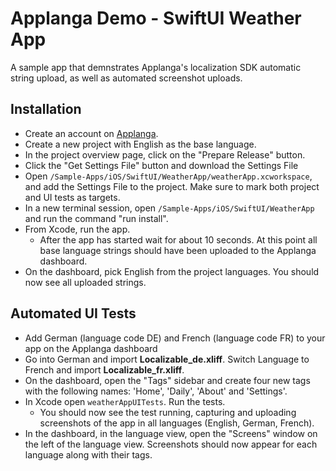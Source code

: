 # Applanga Demo - SwiftUI Weather App

A sample app that demnstrates Applanga's localization SDK automatic string upload, as well as automated screenshot uploads.

## Installation

 * Create an account on [Applanga](https://dashboard.applanga.com/#!/login).
 * Create a new project with English as the base language.
 * In the project overview page, click on the "Prepare Release" button. 
 * Click the "Get Settings File" button and download the Settings File
 * Open ```/Sample-Apps/iOS/SwiftUI/WeatherApp/weatherApp.xcworkspace```, and add the Settings File to the project. Make sure to mark both project and UI tests as targets.
 * In a new terminal session, open ```/Sample-Apps/iOS/SwiftUI/WeatherApp``` and run the command "run install".
 * From Xcode, run the app.
   * After the app has started wait for about 10 seconds. At this point all base language strings should have been uploaded to the Applanga dashboard.
 * On the dashboard, pick English from the project languages. You should now see all uploaded strings.

## Automated UI Tests

 * Add German (language code DE) and French (language code FR) to your app on the Applanga dashboard
 * Go into German and import **Localizable_de.xliff**. Switch Language to French and import **Localizable_fr.xliff**.
 * On the dashboard, open the "Tags" sidebar and create four new tags with the following names: 'Home', 'Daily', 'About' and 'Settings'.
 * In Xcode open ```weatherAppUITests```. Run the tests.
    * You should now see the test running, capturing and uploading screenshots of the app in all languages (English, German, French).
 * In the dashboard, in the language view, open the "Screens" window on the left of the language view. Screenshots should now appear for each language along with their tags.
